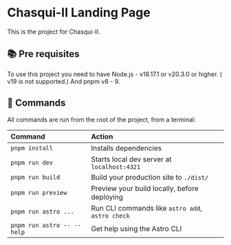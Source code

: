 # Chasqui-II Landing Page
This is the project for Chasqui-II.

## 📚 Pre requisites

To use this project you need to have Node.js - v18.17.1 or v20.3.0 or higher. ( v19 is not supported.)
And pnpm v8 - 9.

## 🧞 Commands

All commands are run from the root of the project, from a terminal:

| Command                   | Action                                           |
| :------------------------ | :----------------------------------------------- |
| `pnpm install`             | Installs dependencies                            |
| `pnpm run dev`             | Starts local dev server at `localhost:4321`      |
| `pnpm run build`           | Build your production site to `./dist/`          |
| `pnpm run preview`         | Preview your build locally, before deploying     |
| `pnpm run astro ...`       | Run CLI commands like `astro add`, `astro check` |
| `pnpm run astro -- --help` | Get help using the Astro CLI                     |

